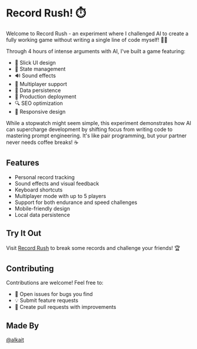 # Record Rush! ⏱️

Welcome to Record Rush - an experiment where I challenged AI to create a fully working game without writing a single line of code myself! 🤖✨

Through 4 hours of intense arguments with AI, I've built a game featuring:
- 🎨 Slick UI design
- 🔄 State management
- 🔊 Sound effects
- 👥 Multiplayer support
- 💾 Data persistence
- 🚀 Production deployment
- 🔍 SEO optimization
- 📱 Responsive design

While a stopwatch might seem simple, this experiment demonstrates how AI can supercharge development by shifting focus from writing code to mastering prompt engineering. It's like pair programming, but your partner never needs coffee breaks! ☕

## Features
- Personal record tracking
- Sound effects and visual feedback
- Keyboard shortcuts
- Multiplayer mode with up to 5 players
- Support for both endurance and speed challenges
- Mobile-friendly design
- Local data persistence
## Try It Out
Visit [Record Rush](https://record-rush.com) to break some records and challenge your friends! 🏆

## Contributing
Contributions are welcome! Feel free to:
- 🐛 Open issues for bugs you find
- 💡 Submit feature requests
- 🔧 Create pull requests with improvements


## Made By
[@alkait](https://x.com/alkait)
